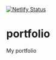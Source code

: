 [![Netlify Status](https://api.netlify.com/api/v1/badges/cffc2a1d-94ab-4e67-afbb-36e7d5f6a8cf/deploy-status)](https://app.netlify.com/sites/simenwiik/deploys)

# portfolio
My portfolio    
 